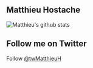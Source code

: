 ## Matthieu Hostache

![Matthieu's github stats](https://github-readme-stats.vercel.app/api?username=matthieuh&count_private=true&show_icons=true&theme=radical)


## Follow me on Twitter

Follow [@twMatthieuH](https://twitter.com/twmatthieuh)

<!--
**nandorojo/nandorojo** is a ✨ _special_ ✨ repository because its `README.md` (this file) appears on your GitHub profile.


[![Source Karma badge for @nandorojo](https://sourcekarma-og.vercel.app/api/nandorojo/github)](https://sourcekarma.vercel.app/nandorojo)

Here are some ideas to get you started:

- 🔭 I’m currently working on ...
- 🌱 I’m currently learning ...
- 👯 I’m looking to collaborate on ...
- 🤔 I’m looking for help with ...
- 💬 Ask me about ...
- 📫 How to reach me: ...
- ⚡ Fun fact: ...
![Fernando's wakatime stats](https://github-readme-stats.vercel.app/api/wakatime?username=nandorojo)
-->
